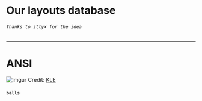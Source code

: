 # Our layouts database
###### `Thanks to sttyx for the idea`
___
# ANSI
![imgur](https://i.imgur.com/FCtRIlu.png "ANSI")
Credit: [KLE](https://keyboard-layout-editor.com)
#### `balls`